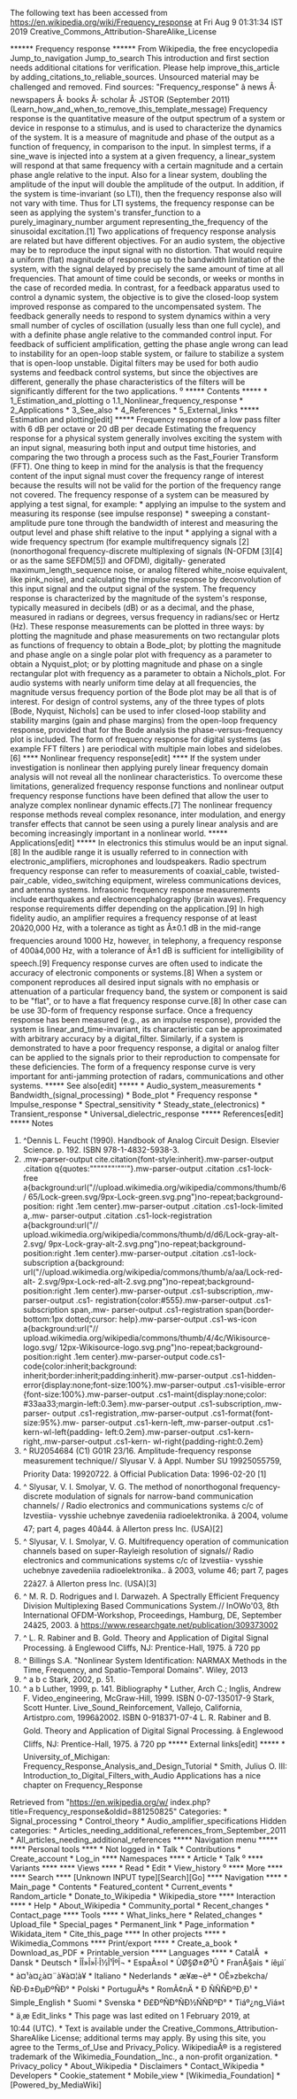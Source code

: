 The following text has been accessed from https://en.wikipedia.org/wiki/Frequency_response at Fri Aug 9 01:31:34 IST 2019
Creative_Commons_Attribution-ShareAlike_License




















****** Frequency response ******
From Wikipedia, the free encyclopedia
Jump_to_navigation Jump_to_search
 This introduction and first section needs additional citations for verification.
 Please help improve_this_article by adding_citations_to_reliable_sources. Unsourced
 material may be challenged and removed.
 Find sources: "Frequency_response" â news Â· newspapers Â· books Â· scholar Â·
 JSTOR (September 2011)(Learn_how_and_when_to_remove_this_template_message)
Frequency response is the quantitative measure of the output spectrum of a
system or device in response to a stimulus, and is used to characterize the
dynamics of the system. It is a measure of magnitude and phase of the output as
a function of frequency, in comparison to the input. In simplest terms, if a
sine_wave is injected into a system at a given frequency, a linear_system will
respond at that same frequency with a certain magnitude and a certain phase
angle relative to the input. Also for a linear system, doubling the amplitude
of the input will double the amplitude of the output. In addition, if the
system is time-invariant (so LTI), then the frequency response also will not
vary with time. Thus for LTI systems, the frequency response can be seen as
applying the system's transfer_function to a purely_imaginary_number argument
representing_the_frequency of the sinusoidal excitation.[1]
Two applications of frequency response analysis are related but have different
objectives.
For an audio system, the objective may be to reproduce the input signal with no
distortion. That would require a uniform (flat) magnitude of response up to the
bandwidth limitation of the system, with the signal delayed by precisely the
same amount of time at all frequencies. That amount of time could be seconds,
or weeks or months in the case of recorded media.
In contrast, for a feedback apparatus used to control a dynamic system, the
objective is to give the closed-loop system improved response as compared to
the uncompensated system. The feedback generally needs to respond to system
dynamics within a very small number of cycles of oscillation (usually less than
one full cycle), and with a definite phase angle relative to the commanded
control input. For feedback of sufficient amplification, getting the phase
angle wrong can lead to instability for an open-loop stable system, or failure
to stabilize a system that is open-loop unstable.
Digital filters may be used for both audio systems and feedback control
systems, but since the objectives are different, generally the phase
characteristics of the filters will be significantly different for the two
applications.
⁰
***** Contents *****
    * 1_Estimation_and_plotting
          o 1.1_Nonlinear_frequency_response
    * 2_Applications
    * 3_See_also
    * 4_References
    * 5_External_links
***** Estimation and plotting[edit] *****
Frequency response of a low pass filter with 6 dB per octave or 20 dB per
decade
Estimating the frequency response for a physical system generally involves
exciting the system with an input signal, measuring both input and output time
histories, and comparing the two through a process such as the Fast_Fourier
Transform (FFT). One thing to keep in mind for the analysis is that the
frequency content of the input signal must cover the frequency range of
interest because the results will not be valid for the portion of the frequency
range not covered.
The frequency response of a system can be measured by applying a test signal,
for example:
    * applying an impulse to the system and measuring its response (see impulse
      response)
    * sweeping a constant-amplitude pure tone through the bandwidth of interest
      and measuring the output level and phase shift relative to the input
    * applying a signal with a wide frequency spectrum (for example
      multifrequency signals [2] (nonorthogonal frequency-discrete multiplexing
      of signals (N-OFDM [3][4] or as the same SEFDM[5]) and OFDM), digitally-
      generated maximum_length_sequence noise, or analog filtered white_noise
      equivalent, like pink_noise), and calculating the impulse response by
      deconvolution of this input signal and the output signal of the system.
The frequency response is characterized by the magnitude of the system's
response, typically measured in decibels (dB) or as a decimal, and the phase,
measured in radians or degrees, versus frequency in radians/sec or Hertz (Hz).
These response measurements can be plotted in three ways: by plotting the
magnitude and phase measurements on two rectangular plots as functions of
frequency to obtain a Bode_plot; by plotting the magnitude and phase angle on a
single polar plot with frequency as a parameter to obtain a Nyquist_plot; or by
plotting magnitude and phase on a single rectangular plot with frequency as a
parameter to obtain a Nichols_plot.
For audio systems with nearly uniform time delay at all frequencies, the
magnitude versus frequency portion of the Bode plot may be all that is of
interest. For design of control systems, any of the three types of plots [Bode,
Nyquist, Nichols] can be used to infer closed-loop stability and stability
margins (gain and phase margins) from the open-loop frequency response,
provided that for the Bode analysis the phase-versus-frequency plot is
included.
The form of frequency response for digital systems (as example FFT filters )
are periodical with multiple main lobes and sidelobes.[6]
**** Nonlinear frequency response[edit] ****
If the system under investigation is nonlinear then applying purely linear
frequency domain analysis will not reveal all the nonlinear characteristics. To
overcome these limitations, generalized frequency response functions and
nonlinear output frequency response functions have been defined that allow the
user to analyze complex nonlinear dynamic effects.[7] The nonlinear frequency
response methods reveal complex resonance, inter modulation, and energy
transfer effects that cannot be seen using a purely linear analysis and are
becoming increasingly important in a nonlinear world.
***** Applications[edit] *****
In electronics this stimulus would be an input signal.[8] In the audible range
it is usually referred to in connection with electronic_amplifiers, microphones
and loudspeakers. Radio spectrum frequency response can refer to measurements
of coaxial_cable, twisted-pair_cable, video_switching equipment, wireless
communications devices, and antenna systems. Infrasonic frequency response
measurements include earthquakes and electroencephalography (brain waves).
Frequency response requirements differ depending on the application.[9] In high
fidelity audio, an amplifier requires a frequency response of at least
20â20,000 Hz, with a tolerance as tight as Â±0.1 dB in the mid-range
frequencies around 1000 Hz, however, in telephony, a frequency response of
400â4,000 Hz, with a tolerance of Â±1 dB is sufficient for intelligibility of
speech.[9]
Frequency response curves are often used to indicate the accuracy of electronic
components or systems.[8] When a system or component reproduces all desired
input signals with no emphasis or attenuation of a particular frequency band,
the system or component is said to be "flat", or to have a flat frequency
response curve.[8] In other case can be use 3D-form of frequency response
surface.
Once a frequency response has been measured (e.g., as an impulse response),
provided the system is linear_and_time-invariant, its characteristic can be
approximated with arbitrary accuracy by a digital_filter. Similarly, if a
system is demonstrated to have a poor frequency response, a digital or analog
filter can be applied to the signals prior to their reproduction to compensate
for these deficiencies.
The form of a frequency response curve is very important for anti-jamming
protection of radars, communications and other systems.
***** See also[edit] *****
    * Audio_system_measurements
    * Bandwidth_(signal_processing)
    * Bode_plot
    * Frequency response
    * Impulse_response
    * Spectral_sensitivity
    * Steady_state_(electronics)
    * Transient_response
    * Universal_dielectric_response
***** References[edit] *****
  Notes
   1. ^Dennis L. Feucht (1990). Handbook of Analog Circuit Design. Elsevier
      Science. p. 192. ISBN 978-1-4832-5938-3.
   2. .mw-parser-output cite.citation{font-style:inherit}.mw-parser-output
      .citation q{quotes:"\"""\"""'""'"}.mw-parser-output .citation .cs1-lock-
      free a{background:url("//upload.wikimedia.org/wikipedia/commons/thumb/6/
      65/Lock-green.svg/9px-Lock-green.svg.png")no-repeat;background-position:
      right .1em center}.mw-parser-output .citation .cs1-lock-limited a,.mw-
      parser-output .citation .cs1-lock-registration a{background:url("//
      upload.wikimedia.org/wikipedia/commons/thumb/d/d6/Lock-gray-alt-2.svg/
      9px-Lock-gray-alt-2.svg.png")no-repeat;background-position:right .1em
      center}.mw-parser-output .citation .cs1-lock-subscription a{background:
      url("//upload.wikimedia.org/wikipedia/commons/thumb/a/aa/Lock-red-alt-
      2.svg/9px-Lock-red-alt-2.svg.png")no-repeat;background-position:right
      .1em center}.mw-parser-output .cs1-subscription,.mw-parser-output .cs1-
      registration{color:#555}.mw-parser-output .cs1-subscription span,.mw-
      parser-output .cs1-registration span{border-bottom:1px dotted;cursor:
      help}.mw-parser-output .cs1-ws-icon a{background:url("//
      upload.wikimedia.org/wikipedia/commons/thumb/4/4c/Wikisource-logo.svg/
      12px-Wikisource-logo.svg.png")no-repeat;background-position:right .1em
      center}.mw-parser-output code.cs1-code{color:inherit;background:
      inherit;border:inherit;padding:inherit}.mw-parser-output .cs1-hidden-
      error{display:none;font-size:100%}.mw-parser-output .cs1-visible-error
      {font-size:100%}.mw-parser-output .cs1-maint{display:none;color:
      #33aa33;margin-left:0.3em}.mw-parser-output .cs1-subscription,.mw-parser-
      output .cs1-registration,.mw-parser-output .cs1-format{font-size:95%}.mw-
      parser-output .cs1-kern-left,.mw-parser-output .cs1-kern-wl-left{padding-
      left:0.2em}.mw-parser-output .cs1-kern-right,.mw-parser-output .cs1-kern-
      wl-right{padding-right:0.2em}
   3. ^ RU2054684 (C1) G01R 23/16. Amplitude-frequency response measurement
      technique// Slyusar V. â Appl. Number SU 19925055759, Priority Data:
      19920722. â Official Publication Data: 1996-02-20 [1]
   4. ^ Slyusar, V. I. Smolyar, V. G. The method of nonorthogonal frequency-
      discrete modulation of signals for narrow-band communication channels/
      / Radio electronics and communications systems c/c of Izvestiia- vysshie
      uchebnye zavedeniia radioelektronika. â 2004, volume 47; part 4, pages
      40â44. â Allerton press Inc. (USA)[2]
   5. ^ Slyusar, V. I. Smolyar, V. G. Multifrequency operation of communication
      channels based on super-Rayleigh resolution of signals// Radio
      electronics and communications systems c/c of Izvestiia- vysshie uchebnye
      zavedeniia radioelektronika.. â 2003, volume 46; part 7, pages 22â27.
      â Allerton press Inc. (USA)[3]
   6. ^ M. R. D. Rodrigues and I. Darwazeh. A Spectrally Efficient Frequency
      Division Multiplexing Based Communications System.// InOWo'03, 8th
      International OFDM-Workshop, Proceedings, Hamburg, DE, September 24â25,
      2003. â https://www.researchgate.net/publication/309373002
   7. ^ L. R. Rabiner and B. Gold. Theory and Application of Digital Signal
      Processing. â Englewood Cliffs, NJ: Prentice-Hall, 1975. â 720 pp
   8. ^ Billings S.A. "Nonlinear System Identification: NARMAX Methods in the
      Time, Frequency, and Spatio-Temporal Domains". Wiley, 2013
   9. ^ a b c Stark, 2002, p. 51.
  10. ^ a b Luther, 1999, p. 141.
  Bibliography
    * Luther, Arch C.; Inglis, Andrew F. Video_engineering, McGraw-Hill, 1999.
ISBN 0-07-135017-9
Stark, Scott Hunter. Live_Sound_Reinforcement, Vallejo, California,
Artistpro.com, 1996â2002.
ISBN 0-918371-07-4
L. R. Rabiner and B. Gold. Theory and Application of Digital Signal Processing.
â Englewood Cliffs, NJ: Prentice-Hall, 1975. â 720 pp
***** External links[edit] *****
    * University_of_Michigan: Frequency_Response_Analysis_and_Design_Tutorial
    * Smith, Julius O. III: Introduction_to_Digital_Filters_with_Audio
      Applications has a nice chapter on Frequency_Response

Retrieved from "https://en.wikipedia.org/w/
index.php?title=Frequency_response&oldid=881250825"
Categories:
    * Signal_processing
    * Control_theory
    * Audio_amplifier_specifications
Hidden categories:
    * Articles_needing_additional_references_from_September_2011
    * All_articles_needing_additional_references
***** Navigation menu *****
**** Personal tools ****
    * Not logged in
    * Talk
    * Contributions
    * Create_account
    * Log_in
**** Namespaces ****
    * Article
    * Talk
⁰
**** Variants ****
**** Views ****
    * Read
    * Edit
    * View_history
⁰
**** More ****
**** Search ****
[Unknown INPUT type][Search][Go]
**** Navigation ****
    * Main_page
    * Contents
    * Featured_content
    * Current_events
    * Random_article
    * Donate_to_Wikipedia
    * Wikipedia_store
**** Interaction ****
    * Help
    * About_Wikipedia
    * Community_portal
    * Recent_changes
    * Contact_page
**** Tools ****
    * What_links_here
    * Related_changes
    * Upload_file
    * Special_pages
    * Permanent_link
    * Page_information
    * Wikidata_item
    * Cite_this_page
**** In other projects ****
    * Wikimedia_Commons
**** Print/export ****
    * Create_a_book
    * Download_as_PDF
    * Printable_version
**** Languages ****
    * CatalÃ 
    * Dansk
    * Deutsch
    * ÎÎ»Î»Î·Î½Î¹ÎºÎ¬
    * EspaÃ±ol
    * ÙØ§Ø±Ø³Û
    * FranÃ§ais
    * íêµ­ì´
    * à¤¹à¤¿à¤¨à¥à¤¦à¥
    * Italiano
    * Nederlands
    * æ¥æ¬èª
    * OÊ»zbekcha/ÑÐ·Ð±ÐµÐºÑÐ°
    * Polski
    * PortuguÃªs
    * RomÃ¢nÄ
    * Ð ÑÑÑÐºÐ¸Ð¹
    * Simple_English
    * Suomi
    * Svenska
    * Ð£ÐºÑÐ°ÑÐ½ÑÑÐºÐ°
    * Tiáº¿ng_Viá»t
    * ä¸­æ
Edit_links
    * This page was last edited on 1 February 2019, at 10:44 (UTC).
    * Text is available under the Creative_Commons_Attribution-ShareAlike
      License; additional terms may apply. By using this site, you agree to the
      Terms_of_Use and Privacy_Policy. WikipediaÂ® is a registered trademark of
      the Wikimedia_Foundation,_Inc., a non-profit organization.
    * Privacy_policy
    * About_Wikipedia
    * Disclaimers
    * Contact_Wikipedia
    * Developers
    * Cookie_statement
    * Mobile_view
    * [Wikimedia_Foundation]
    * [Powered_by_MediaWiki]
